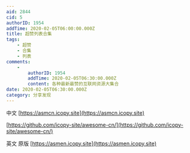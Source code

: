 ```yaml
---
aid: 2844
cid: 5
authorID: 1954
addTime: 2020-02-05T06:00:00.000Z
title: 超赞列表合集
tags:
    - 超赞
    - 合集
    - 列表
comments:
    -
        authorID: 1954
        addTime: 2020-02-05T06:30:00.000Z
        content: 各种最新最赞的互联网资源大集合
date: 2020-02-05T06:30:00.000Z
category: 分享发现
---
```


中文 [https://asmcn.icopy.site](https://asmcn.icopy.site)

[https://github.com/icopy-site/awesome-cn/](https://github.com/icopy-site/awesome-cn/)

英文 原版 [https://asmen.icopy.site](https://asmen.icopy.site)
